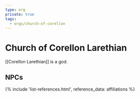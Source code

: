 ```yaml
---
type: org
private: true
tags:
  - orgs/church-of-corellon
---
```


# Church of Corellon Larethian

[[Corellon Larethian]] is a god.

## NPCs
{% include 'list-references.html', reference_data: affiliations %}
